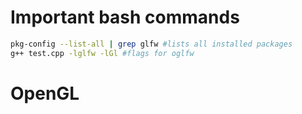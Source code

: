 # Important bash commands

```bash
pkg-config --list-all | grep glfw #lists all installed packages
g++ test.cpp -lglfw -lGl #flags for oglfw
```
# OpenGL
